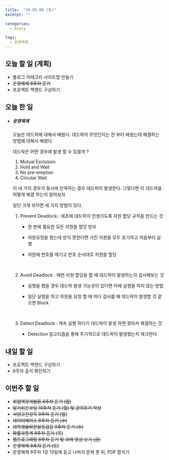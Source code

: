```yaml
---
title:  "20.05.09 (토)"
excerpt: ""

categories:
  - Diary

tags:
  - 운영체제
---
```


## 오늘 할 일 (계획)

- 블로그 카테고리 사이트맵 만들기
- ~~운영체제 8주차 듣기~~
- 프로젝트 백엔드 구상하기


## 오늘 한 일

- ##### 운영체제

  오늘은 데드락에 대해서 배웠다. 데드락이 무엇인지는 전 부터 배웠는데 해결하는 방법에 대해서 배웠다.

  데드락은 어떤 경우에 발생 할 수 있을까 ?

  1. Mutual Exclusion
  2. Hold and Wait
  3. No pre-emption
  4. Circular Wait

  이 네 가지 경우가 동시에 만족하는 경우 데드락이 발생한다. 그렇다면 이 데드락을 어떻게 해결 하는지 알아보자

  일단 크게 보자면 세 가지 방법이 있다.

  1. Prevent Deadlock : 애초에 데드락이 안생기도록 자원 할당 규칙을 만드는 것

     - 한 번에 필요한 모든 자원을 할당 받자

     - 자원요청을 했는데 받지 못한다면 가진 자원을 모두 포기하고 처음부터 실행

     - 자원에 번호를 매기고 번호 순서대로 자원을 할당

       <br>

  2. Avoid Deadlock : 매번 자원 할당을 할 때 데드락이 발생하는지 검사해보는 것

     - 실행을 했을 경우 데드락 발생 가능성이 있다면 아예 실행을 하지 않는 방법

     - 일단 실행을 하고 자원을 요청 할 때 마다 검사를 해 데드락이 발생할 것 같으면 Block

       <br>

  3. Detect Deadlock : 계속 실행 하다가 데드락이 발생 하면 찾아서 해결하는 것

     - Detection 알고리즘을 통해 주기적으로 데드락이 발생했는지 체크한다

## 내일 할 일

- 프로젝트 백엔드 구상하기
- 8주차 출석 확인하기


## 이번주 할 일

- ~~취업역량개발론 8주차 듣기 (월)~~
- ~~알기쉬운코딩 10주차 듣기 (월) 및 강의후기 작성~~
- ~~서양고전강독 9주차 듣기 (월)~~
- ~~데이터베이스 8주차 듣기 (수)~~
- ~~대학생을위한실용금융 9주차 듣기 (수)~~
- ~~확률과통계 8주차 듣기 (목)~~
- ~~웹프로그래밍 8주차 듣기 및 과제 영상 보기 (금)~~
- ~~운영체제 8주차 듣기 (토)~~
- 운영체제 9주차 1강 13일에 듣고 나머지 문제 푼 뒤, PDF 합치기